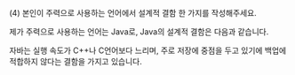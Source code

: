 (4) 본인이 주력으로 사용하는 언어에서 설계적 결함 한 가지를 작성해주세요.

제가 주력으로 사용하는 언어는 Java로, Java의 설계적 결함은 다음과 같습니다.

자바는 실행 속도가 C++나 C언어보다 느리며, 주로 저장에 중점을 두고 있기에 백업에 적합하지 않다는 결함을 가지고 있습니다.
